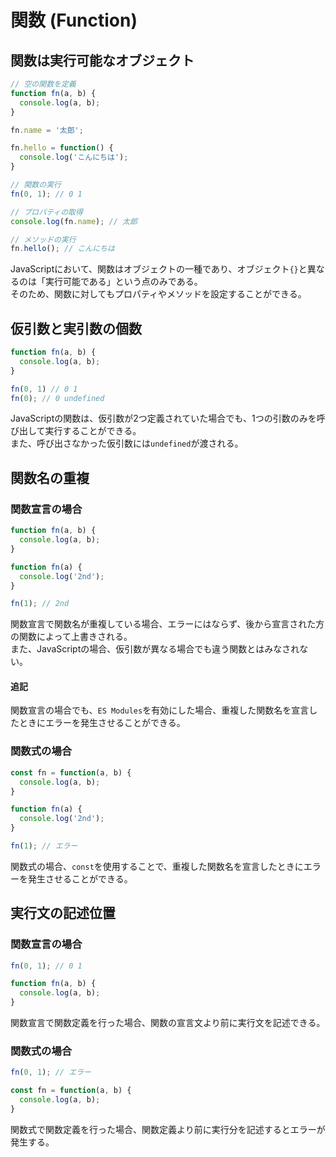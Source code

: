 # 関数 (Function)

## 関数は実行可能なオブジェクト

```javascript
// 空の関数を定義
function fn(a, b) {
  console.log(a, b);
}

fn.name = '太郎';

fn.hello = function() {
  console.log('こんにちは');
}

// 関数の実行
fn(0, 1); // 0 1

// プロパティの取得
console.log(fn.name); // 太郎

// メソッドの実行
fn.hello(); // こんにちは
```

JavaScriptにおいて、関数はオブジェクトの一種であり、オブジェクト`{}`と異なるのは「実行可能である」という点のみである。<br>
そのため、関数に対してもプロパティやメソッドを設定することができる。


## 仮引数と実引数の個数

```javascript
function fn(a, b) {
  console.log(a, b);
}

fn(0, 1) // 0 1
fn(0); // 0 undefined
```

JavaScriptの関数は、仮引数が2つ定義されていた場合でも、1つの引数のみを呼び出して実行することができる。<br>
また、呼び出さなかった仮引数には`undefined`が渡される。


## 関数名の重複

### 関数宣言の場合

```javascript
function fn(a, b) {
  console.log(a, b);
}

function fn(a) {
  console.log('2nd');
}

fn(1); // 2nd
```

関数宣言で関数名が重複している場合、エラーにはならず、後から宣言された方の関数によって上書きされる。<br>
また、JavaScriptの場合、仮引数が異なる場合でも違う関数とはみなされない。

#### 追記
関数宣言の場合でも、`ES Modules`を有効にした場合、重複した関数名を宣言したときにエラーを発生させることができる。

### 関数式の場合

```javascript
const fn = function(a, b) {
  console.log(a, b);
}

function fn(a) {
  console.log('2nd');
}

fn(1); // エラー
```

関数式の場合、`const`を使用することで、重複した関数名を宣言したときにエラーを発生させることができる。


## 実行文の記述位置

### 関数宣言の場合

```javascript
fn(0, 1); // 0 1

function fn(a, b) {
  console.log(a, b);
}
```

関数宣言で関数定義を行った場合、関数の宣言文より前に実行文を記述できる。

### 関数式の場合

```javascript
fn(0, 1); // エラー

const fn = function(a, b) {
  console.log(a, b);
}
```

関数式で関数定義を行った場合、関数定義より前に実行分を記述するとエラーが発生する。
